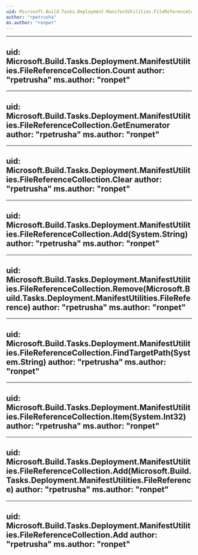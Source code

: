 ```yaml
---
uid: Microsoft.Build.Tasks.Deployment.ManifestUtilities.FileReferenceCollection
author: "rpetrusha"
ms.author: "ronpet"
---
```


---
uid: Microsoft.Build.Tasks.Deployment.ManifestUtilities.FileReferenceCollection.Count
author: "rpetrusha"
ms.author: "ronpet"
---

---
uid: Microsoft.Build.Tasks.Deployment.ManifestUtilities.FileReferenceCollection.GetEnumerator
author: "rpetrusha"
ms.author: "ronpet"
---

---
uid: Microsoft.Build.Tasks.Deployment.ManifestUtilities.FileReferenceCollection.Clear
author: "rpetrusha"
ms.author: "ronpet"
---

---
uid: Microsoft.Build.Tasks.Deployment.ManifestUtilities.FileReferenceCollection.Add(System.String)
author: "rpetrusha"
ms.author: "ronpet"
---

---
uid: Microsoft.Build.Tasks.Deployment.ManifestUtilities.FileReferenceCollection.Remove(Microsoft.Build.Tasks.Deployment.ManifestUtilities.FileReference)
author: "rpetrusha"
ms.author: "ronpet"
---

---
uid: Microsoft.Build.Tasks.Deployment.ManifestUtilities.FileReferenceCollection.FindTargetPath(System.String)
author: "rpetrusha"
ms.author: "ronpet"
---

---
uid: Microsoft.Build.Tasks.Deployment.ManifestUtilities.FileReferenceCollection.Item(System.Int32)
author: "rpetrusha"
ms.author: "ronpet"
---

---
uid: Microsoft.Build.Tasks.Deployment.ManifestUtilities.FileReferenceCollection.Add(Microsoft.Build.Tasks.Deployment.ManifestUtilities.FileReference)
author: "rpetrusha"
ms.author: "ronpet"
---

---
uid: Microsoft.Build.Tasks.Deployment.ManifestUtilities.FileReferenceCollection.Add
author: "rpetrusha"
ms.author: "ronpet"
---
